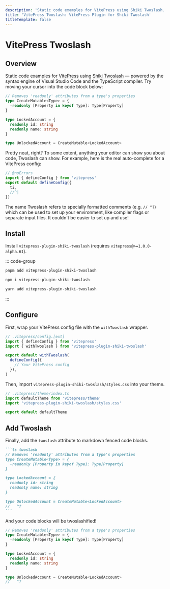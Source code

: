 ```yaml
---
description: 'Static code examples for VitePress using Shiki Twoslash.'
title: 'VitePress Twoslash: VitePress Plugin for Shiki Twoslash'
titleTemplate: false
---
```


# VitePress Twoslash

## Overview

Static code examples for [VitePress](https://vitepress.dev) using [Shiki Twoslash](https://github.com/shikijs/twoslash) — powered by the syntax engine of Visual Studio Code and the TypeScript compiler. Try moving your cursor into the code block below:

```ts twoslash
// Removes 'readonly' attributes from a type's properties
type CreateMutable<Type> = {
  -readonly [Property in keyof Type]: Type[Property]
}

type LockedAccount = {
  readonly id: string
  readonly name: string
}

type UnlockedAccount = CreateMutable<LockedAccount>
```

Pretty neat, right? To some extent, anything your editor can show you about code, Twoslash can show. For example, here is the real auto-complete for a VitePress config:

```ts twoslash
// @noErrors
import { defineConfig } from 'vitepress'
export default defineConfig({
  ti,
  //^|
})
```

The name Twoslash refers to specially formatted comments (e.g. `// ^?`) which can be used to set up your environment, like compiler flags or separate input files. It couldn't be easier to set up and use!

## Install

Install `vitepress-plugin-shiki-twoslash` (requires `vitepress@>=1.0.0-alpha.61`).

::: code-group

```bash [pnpm]
pnpm add vitepress-plugin-shiki-twoslash
```

```bash [npm]
npm i vitepress-plugin-shiki-twoslash
```

```bash [yarn]
yarn add vitepress-plugin-shiki-twoslash
```

:::

## Configure

First, wrap your VitePress config file with the `withTwoslash` wrapper.

```ts twoslash
// .vitepress/config.[ext]
import { defineConfig } from 'vitepress'
import { withTwoslash } from 'vitepress-plugin-shiki-twoslash'

export default withTwoslash(
  defineConfig({
    // Your VitePress config
  }),
)
```

Then, import `vitepress-plugin-shiki-twoslash/styles.css` into your theme.

```ts twoslash
// .vitepress/theme/index.ts
import defaultTheme from 'vitepress/theme'
import 'vitepress-plugin-shiki-twoslash/styles.css'

export default defaultTheme
```

## Add Twoslash

Finally, add the `twoslash` attribute to markdown fenced code blocks.

````md [markdown]
```ts twoslash
// Removes 'readonly' attributes from a type's properties
type CreateMutable<Type> = {
  -readonly [Property in keyof Type]: Type[Property]
}

type LockedAccount = {
  readonly id: string
  readonly name: string
}

type UnlockedAccount = CreateMutable<LockedAccount>
//   ^?
```
````

And your code blocks will be twoslashified!

```ts twoslash [twoslash]
// Removes 'readonly' attributes from a type's properties
type CreateMutable<Type> = {
  -readonly [Property in keyof Type]: Type[Property]
}

type LockedAccount = {
  readonly id: string
  readonly name: string
}

type UnlockedAccount = CreateMutable<LockedAccount>
//   ^?
```
